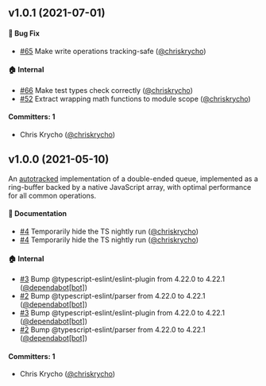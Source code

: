 ## v1.0.1 (2021-07-01)

#### :bug: Bug Fix
* [#65](https://github.com/linkedin/tracked-queue/pull/65) Make write operations tracking-safe ([@chriskrycho](https://github.com/chriskrycho))

#### :house: Internal
* [#66](https://github.com/linkedin/tracked-queue/pull/66) Make test types check correctly ([@chriskrycho](https://github.com/chriskrycho))
* [#52](https://github.com/linkedin/tracked-queue/pull/52) Extract wrapping math functions to module scope ([@chriskrycho](https://github.com/chriskrycho))

#### Committers: 1
- Chris Krycho ([@chriskrycho](https://github.com/chriskrycho))

## v1.0.0 (2021-05-10)

An [autotracked](https://v5.chriskrycho.com/journal/autotracking-elegant-dx-via-cutting-edge-cs/) implementation of a double-ended queue, implemented as a ring-buffer backed by a native JavaScript array, with optimal performance for all common operations.

#### :memo: Documentation
* [#4](https://github.com/linkedin/tracked-queue/pull/4) Temporarily hide the TS nightly run ([@chriskrycho](https://github.com/chriskrycho))
* [#4](https://github.com/linkedin/tracked-queue/pull/4) Temporarily hide the TS nightly run ([@chriskrycho](https://github.com/chriskrycho))

#### :house: Internal
* [#3](https://github.com/linkedin/tracked-queue/pull/3) Bump @typescript-eslint/eslint-plugin from 4.22.0 to 4.22.1 ([@dependabot[bot]](https://github.com/apps/dependabot))
* [#2](https://github.com/linkedin/tracked-queue/pull/2) Bump @typescript-eslint/parser from 4.22.0 to 4.22.1 ([@dependabot[bot]](https://github.com/apps/dependabot))
* [#3](https://github.com/linkedin/tracked-queue/pull/3) Bump @typescript-eslint/eslint-plugin from 4.22.0 to 4.22.1 ([@dependabot[bot]](https://github.com/apps/dependabot))
* [#2](https://github.com/linkedin/tracked-queue/pull/2) Bump @typescript-eslint/parser from 4.22.0 to 4.22.1 ([@dependabot[bot]](https://github.com/apps/dependabot))

#### Committers: 1
- Chris Krycho ([@chriskrycho](https://github.com/chriskrycho))


